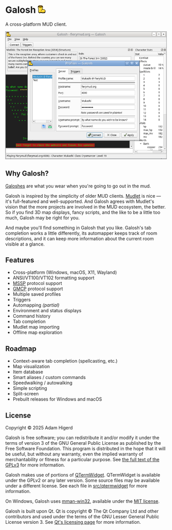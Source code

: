 # Galosh ![Galosh icon](res/icon24.png)

A cross-platform MUD client.

![A screenshot of Galosh in action](galosh-screenshot.png)

## Why Galosh?

[Galoshes](https://en.wikipedia.org/wiki/Galoshes) are what you wear when you're going to go out in the mud.

Galosh is inspired by the simplicity of older MUD clients. [Mudlet](https://www.mudlet.org/) is nice &mdash; it's full-featured and well-supported.
And Galosh agrees with Mudlet's vision that the more projects are involved in the MUD ecosystem, the better. So if you find 3D map displays, fancy
scripts, and the like to be a little too much, Galosh may be right for you.

And maybe you'll find something in Galosh that you like. Galosh's tab completion works a little differently, its automapper keeps track of room
descriptions, and it can keep more information about the current room visible at a glance.

## Features

* Cross-platform (Windows, macOS, X11, Wayland)
* ANSI/VT100/VT102 formatting support
* [MSSP](https://mudstandards.org/mud/mssp) protocol support
* [GMCP](https://mudstandards.org/mud/gmcp) protocol support
* Multiple saved profiles
* Triggers
* Automapping _(partial)_
* Environment and status displays
* Command history
* Tab completion
* Mudlet map importing
* Offline map exploration

## Roadmap

* Context-aware tab completion (spellcasting, etc.)
* Map visualization
* Item database
* Smart aliases / custom commands
* Speedwalking / autowalking
* Simple scripting
* Split-screen
* Prebuilt releases for Windows and macOS

## License

Copyright &copy; 2025 Adam Higerd

Galosh is free software; you can redistribute it and/or modify it under the terms of version 3 of the GNU General Public License as published by
the Free Software Foundation. This program is distributed in the hope that it will be useful, but without any warranty, even the implied warranty
of merchantability or fitness for a particular purpose. See [the full text of the GPLv3](LICENSE.md) for more information.

Galosh makes use of portions of [QTermWidget](https://github.com/lxqt/qtermwidget). QTermWidget is available under the GPLv2 or any later version.
Some source files may be available under a different license. See each file in [src/qtermwidget](src/qtermwidget) for more information.

On Windows, Galosh uses [mman-win32](https://github.com/alitrack/mman-win32), available under the [MIT license](src/mman-win32/LICENSE.MIT).

Galosh is built upon Qt. Qt is copyright &copy; The Qt Company Ltd and other contributors and used under the terms of the GNU Lesser General Public
License version 3. See [Qt's licensing page](https://www.qt.io/licensing/open-source-lgpl-obligations) for more information.
